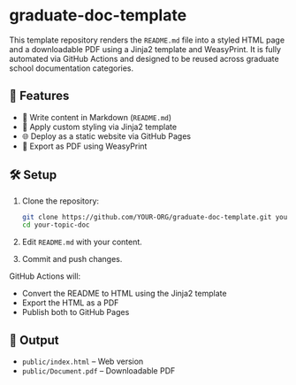 # graduate-doc-template

This template repository renders the `README.md` file into a styled HTML page and a downloadable PDF using a Jinja2 template and WeasyPrint. It is fully automated via GitHub Actions and designed to be reused across graduate school documentation categories.

## 🚀 Features
- 📄 Write content in Markdown (`README.md`)
- 🎨 Apply custom styling via Jinja2 template
- 🌐 Deploy as a static website via GitHub Pages
- 🧾 Export as PDF using WeasyPrint

## 🛠️ Setup
1. Clone the repository:
   ```bash
   git clone https://github.com/YOUR-ORG/graduate-doc-template.git your-topic-doc
   cd your-topic-doc
   ```

2. Edit `README.md` with your content.
3. Commit and push changes.

GitHub Actions will:
- Convert the README to HTML using the Jinja2 template
- Export the HTML as a PDF
- Publish both to GitHub Pages

## 📄 Output
- `public/index.html` – Web version
- `public/Document.pdf` – Downloadable PDF
